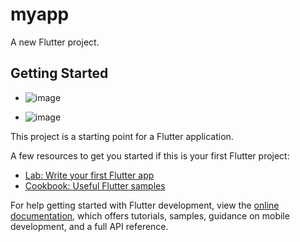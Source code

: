 # myapp

A new Flutter project.

## Getting Started
- ![image](https://github.com/user-attachments/assets/1c14c16b-a363-4004-955f-1a9f258f0850)

- ![image](https://github.com/user-attachments/assets/bb6bd4d8-c6f6-43e1-9b55-17536e5c09af)


This project is a starting point for a Flutter application.

A few resources to get you started if this is your first Flutter project:

- [Lab: Write your first Flutter app](https://docs.flutter.dev/get-started/codelab)
- [Cookbook: Useful Flutter samples](https://docs.flutter.dev/cookbook)

For help getting started with Flutter development, view the
[online documentation](https://docs.flutter.dev/), which offers tutorials,
samples, guidance on mobile development, and a full API reference.
